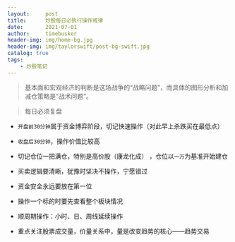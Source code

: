 ```yaml
---
layout:     post
title:      炒股每日必执行操作戒律
date:       2021-07-01
author:     timebusker
header-img: img/home-bg.jpg
header-img: img/taylorswift/post-bg-swift.jpg
catalog: true
tags:
    - 炒股笔记
---  
```


> 基本面和宏观经济的判断是这场战争的“战略问题”，而具体的图形分析和加减仓策略是“战术问题”。

> 每日必须复盘


- `开盘前30分钟`属于资金博弈阶段，切记快速操作（对此早上杀跌买在最低点）

- `收盘后30分钟`，操作价值比较高

- 切记仓位一把满仓，特别是高价股（康龙化成） ，仓位以`一万`为基准开始建仓

- 买卖逻辑要清晰，犹豫时坚决不操作，宁愿错过

- 资金安全永远要放在第一位

- 操作一个标的时要先查看整个板块情况

- 顺周期操作：小时、日、周线延续操作

- 重点关注股票成交量，价量关系中，量是改变趋势的核心——趋势交易